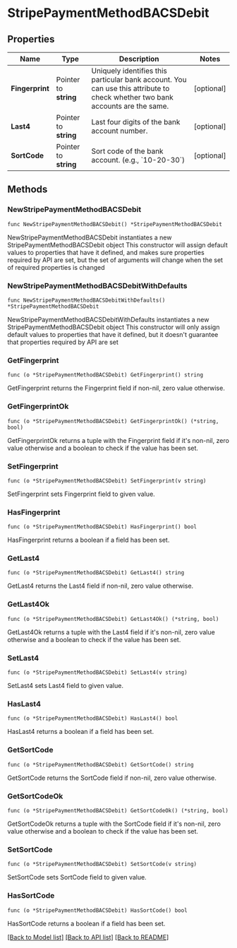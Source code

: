 # StripePaymentMethodBACSDebit

## Properties

Name | Type | Description | Notes
------------ | ------------- | ------------- | -------------
**Fingerprint** | Pointer to **string** | Uniquely identifies this particular bank account. You can use this attribute to check whether two bank accounts are the same. | [optional] 
**Last4** | Pointer to **string** | Last four digits of the bank account number. | [optional] 
**SortCode** | Pointer to **string** | Sort code of the bank account. (e.g., &#x60;10-20-30&#x60;) | [optional] 

## Methods

### NewStripePaymentMethodBACSDebit

`func NewStripePaymentMethodBACSDebit() *StripePaymentMethodBACSDebit`

NewStripePaymentMethodBACSDebit instantiates a new StripePaymentMethodBACSDebit object
This constructor will assign default values to properties that have it defined,
and makes sure properties required by API are set, but the set of arguments
will change when the set of required properties is changed

### NewStripePaymentMethodBACSDebitWithDefaults

`func NewStripePaymentMethodBACSDebitWithDefaults() *StripePaymentMethodBACSDebit`

NewStripePaymentMethodBACSDebitWithDefaults instantiates a new StripePaymentMethodBACSDebit object
This constructor will only assign default values to properties that have it defined,
but it doesn't guarantee that properties required by API are set

### GetFingerprint

`func (o *StripePaymentMethodBACSDebit) GetFingerprint() string`

GetFingerprint returns the Fingerprint field if non-nil, zero value otherwise.

### GetFingerprintOk

`func (o *StripePaymentMethodBACSDebit) GetFingerprintOk() (*string, bool)`

GetFingerprintOk returns a tuple with the Fingerprint field if it's non-nil, zero value otherwise
and a boolean to check if the value has been set.

### SetFingerprint

`func (o *StripePaymentMethodBACSDebit) SetFingerprint(v string)`

SetFingerprint sets Fingerprint field to given value.

### HasFingerprint

`func (o *StripePaymentMethodBACSDebit) HasFingerprint() bool`

HasFingerprint returns a boolean if a field has been set.

### GetLast4

`func (o *StripePaymentMethodBACSDebit) GetLast4() string`

GetLast4 returns the Last4 field if non-nil, zero value otherwise.

### GetLast4Ok

`func (o *StripePaymentMethodBACSDebit) GetLast4Ok() (*string, bool)`

GetLast4Ok returns a tuple with the Last4 field if it's non-nil, zero value otherwise
and a boolean to check if the value has been set.

### SetLast4

`func (o *StripePaymentMethodBACSDebit) SetLast4(v string)`

SetLast4 sets Last4 field to given value.

### HasLast4

`func (o *StripePaymentMethodBACSDebit) HasLast4() bool`

HasLast4 returns a boolean if a field has been set.

### GetSortCode

`func (o *StripePaymentMethodBACSDebit) GetSortCode() string`

GetSortCode returns the SortCode field if non-nil, zero value otherwise.

### GetSortCodeOk

`func (o *StripePaymentMethodBACSDebit) GetSortCodeOk() (*string, bool)`

GetSortCodeOk returns a tuple with the SortCode field if it's non-nil, zero value otherwise
and a boolean to check if the value has been set.

### SetSortCode

`func (o *StripePaymentMethodBACSDebit) SetSortCode(v string)`

SetSortCode sets SortCode field to given value.

### HasSortCode

`func (o *StripePaymentMethodBACSDebit) HasSortCode() bool`

HasSortCode returns a boolean if a field has been set.


[[Back to Model list]](../README.md#documentation-for-models) [[Back to API list]](../README.md#documentation-for-api-endpoints) [[Back to README]](../README.md)


